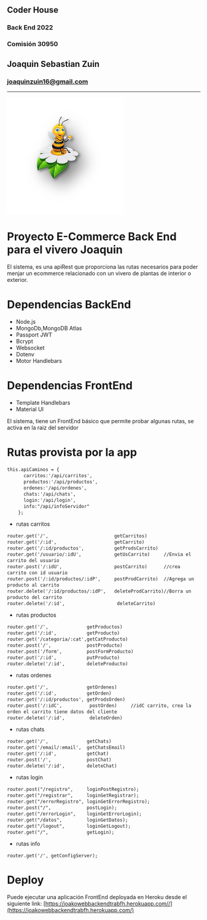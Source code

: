 ## Coder House
### Back End 2022
### Comisión 30950

## Joaquin Sebastian Zuin
### joaquinzuin16@gmail.com

------------
![image](./public/img/AbejaFlor.png)
# Proyecto E-Commerce Back End para el vivero Joaquin

El sistema, es una apiRest que proporciona las rutas necesarios para poder menjar un ecommerce relacionado con un vivero de plantas de interior o exterior.

# Dependencias BackEnd

- Node.js
- MongoDb,MongoDB Atlas
- Passport JWT
- Bcrypt
- Websocket
- Dotenv
- Motor Handlebars


# Dependencias FrontEnd

- Template Handlebars
- Material UI

El sistema, tiene un FrontEnd básico que permite probar algunas rutas, se activa en la raiz del
servidor
# Rutas provista por la app

```
this.apiCaminos = {
      carritos:'/api/carritos',
      productos:'/api/productos',
      ordenes:'/api/ordenes',
      chats:'/api/chats',
      login:'/api/login',
      info:"/api/infoServidor"
    };
 ```  
- rutas carritos
```
router.get('/',                        getCarritos)
router.get('/:id',                     getCarrito)
router.get('/:id/productos',           getProdsCarrito)
router.get('/usuario/:idU',            getUsCarrito)     //Envia el carrito del usuario
router.post('/:idU',                   postCarrito)      //crea carrito con id usuario
router.post('/:id/productos/:idP',     postProdCarrito)  //Agrega un producto al carrito
router.delete('/:id/productos/:idP',   deleteProdCarrito)//Borra un producto del carrito
router.delete('/:id',                   deleteCarrito)
 ```  
- rutas productos
```
router.get('/',              getProductos)
router.get('/:id',           getProducto)
router.get('/categoria/:cat',getCatProducto)
router.post('/',             postProducto)
router.post('/form',         postFormProducto)
router.put('/:id',           putProducto)
router.delete('/:id',        deleteProducto)
```
- rutas ordenes
```
router.get('/',              getOrdenes)
router.get('/:id',           getOrden)
router.get('/:id/productos', getProdsOrden)
router.post('/:idC',          postOrden)     //idC carrito, crea la orden el carrito tiene datos del cliente
router.delete('/:id',         deleteOrden)
```
- rutas chats

```
router.get('/',              getChats)
router.get('/email/:email',  getChatsEmail)
router.get('/:id',           getChat)
router.post('/',             postChat) 
router.delete('/:id',        deleteChat)

```
- rutas login

```
router.post("/registro",     loginPostRegistro);
router.get("/registrar",     loginGetRegistrar);
router.get("/errorRegistro", loginGetErrorRegistro);
router.post("/",             postLogin);
router.get("/errorLogin",    loginGetErrorLogin);
router.get("/datos",         loginGetDatos);
router.get("/logout",        loginGetLogout);
router.get("/",              getLogin);

```

- rutas info

```
router.get('/', getConfigServer);
```
# Deploy

Puede ejecutar una aplicación FrontEnd deployada en Heroku desde el siguiente link:
[https://joakowebbackendtrabfh.herokuapp.com//](https://joakowebbackendtrabfh.herokuapp.com/)